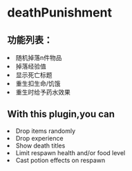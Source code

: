 # deathPunishment

<h2>功能列表：</h2>

<li>随机掉落n件物品</li>
<li>掉落经验值</li>
<li>显示死亡标题</li>
<li>重生扣生命/饥饿</li>
<li>重生时给予药水效果</li>

<h2>With this plugin,you can</h2>

<li>Drop items randomly</li>
<li>Drop experience</li>
<li>Show death titles</li>
<li>Limit respawn health and/or food level</li>
<li>Cast potion effects on respawn</li>
